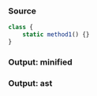 ### Source
```js parse:expr
class {
    static method1() {}
}
```

### Output: minified
### Output: ast
